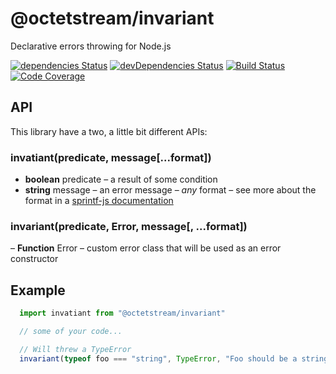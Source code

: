 # @octetstream/invariant

Declarative errors throwing for Node.js

[![dependencies Status](https://david-dm.org/octet-stream/invariant/status.svg)](https://david-dm.org/octet-stream/invariant)
[![devDependencies Status](https://david-dm.org/octet-stream/invariant/dev-status.svg)](https://david-dm.org/octet-stream/invariant?type=dev)
[![Build Status](https://travis-ci.org/octet-stream/invariant.svg?branch=master)](https://travis-ci.org/octet-stream/invariant)
[![Code Coverage](https://codecov.io/github/octet-stream/invariant/coverage.svg?branch=master)](https://codecov.io/github/octet-stream/invariant?branch=master)

## API

This library have a two, a little bit different APIs:

### invatiant(predicate, message[...format])

  - **boolean** predicate – a result of some condition
  - **string** message – an error message
  – *any* format – see more about the format in a [sprintf-js documentation](https://github.com/alexei/sprintf.js)

### invariant(predicate, Error, message[, ...format])
  – **Function** Error – custom error class that will be used as an error constructor

## Example

```js
  import invatiant from "@octetstream/invariant"

  // some of your code...

  // Will threw a TypeError
  invariant(typeof foo === "string", TypeError, "Foo should be a string, but given type is: %s", typeof foo)
```

